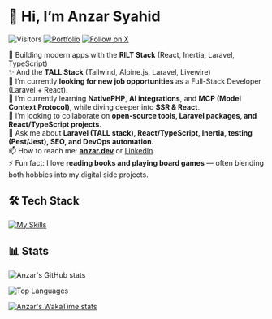 # 👋 Hi, I’m Anzar Syahid  

![Visitors](https://komarev.com/ghpvc/?username=zarchp&style=flat-square&color=blue) 
[![Portfolio](https://img.shields.io/badge/Website-anzar.dev-ff69b4?style=flat-square&logo=google-chrome&logoColor=white)](https://anzar.dev)
[![Follow on X](https://img.shields.io/badge/Follow-@ZarChp-000000?style=flat-square&logo=x&logoColor=white)](https://x.com/zarchp)


🚀 Building modern apps with the **RILT Stack** (React, Inertia, Laravel, TypeScript)  
✨ And the **TALL Stack** (Tailwind, Alpine.js, Laravel, Livewire)  
🔭 I’m currently **looking for new job opportunities** as a Full-Stack Developer (Laravel + React).  
🌱 I’m currently learning **NativePHP**, **AI integrations**, and **MCP (Model Context Protocol)**, while diving deeper into **SSR & React**.  
👯 I’m looking to collaborate on **open-source tools, Laravel packages, and React/TypeScript projects**.  
💬 Ask me about **Laravel (TALL stack), React/TypeScript, Inertia, testing (Pest/Jest), SEO, and DevOps automation**.  
📫 How to reach me: **[anzar.dev](https://anzar.dev)** or [LinkedIn](https://linkedin.com/in/anzar-syahid).  
⚡ Fun fact: I love **reading books and playing board games** — often blending both hobbies into my digital side projects.  


## 🛠️ Tech Stack  
[![My Skills](https://skillicons.dev/icons?i=html,js,css,laravel,php,wordpress,graphql,vite,nodejs,typescript,react,next,vue,nuxt,alpinejs,tailwind,bootstrap,postgresql,mysql,sqlite,aws,gcp,cloudflare,docker,github,gitlab,firebase,vscode,git,figma&perline=10)](https://skillicons.dev)  

## 📊 Stats  

![Anzar's GitHub stats](https://github-readme-stats.vercel.app/api?username=zarchp&show_icons=true&theme=radical)  

![Top Languages](https://github-readme-stats.vercel.app/api/top-langs/?username=zarchp&theme=radical)  

[![Anzar's WakaTime stats](https://github-readme-stats.vercel.app/api/wakatime?username=zarchp&title_color=fe65b0&text_color=ffffff&bg_color=0d1117&layout=compact)](https://wakatime.com/@zarchp)  

<!--START_SECTION:waka-->
<!--END_SECTION:waka-->
